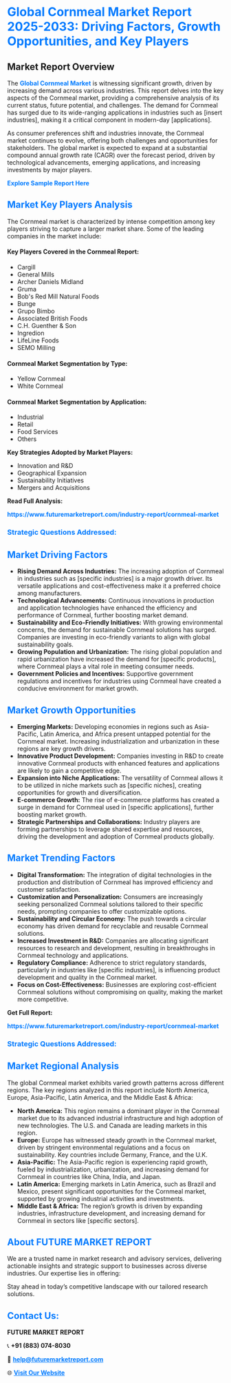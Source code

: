<h1 style="color: #007BFF;">Global Cornmeal Market Report 2025-2033: Driving Factors, Growth Opportunities, and Key Players</h1>

<section id="overview">
<h2>Market Report Overview</h2>
<p>The <a href="https://www.futuremarketreport.com/industry-report/cornmeal-market" style="color: #007BFF; text-decoration: none;"><strong>Global Cornmeal Market</strong></a> is witnessing significant growth, driven by increasing demand across various industries. This report delves into the key aspects of the Cornmeal market, providing a comprehensive analysis of its current status, future potential, and challenges. The demand for Cornmeal has surged due to its wide-ranging applications in industries such as [insert industries], making it a critical component in modern-day [applications].</p>
<p>As consumer preferences shift and industries innovate, the Cornmeal market continues to evolve, offering both challenges and opportunities for stakeholders. The global market is expected to expand at a substantial compound annual growth rate (CAGR) over the forecast period, driven by technological advancements, emerging applications, and increasing investments by major players.</p>
</section>

<section id="overview">
<p><a href="https://www.futuremarketreport.com/request-sample/reportId=51241" style="color: #007BFF; text-decoration: none;"><strong>Explore Sample Report Here</strong></a></p>
</section>

<section id="key-players">
<h2 style="color: #007BFF;">Market Key Players Analysis</h2>
<p>The Cornmeal market is characterized by intense competition among key players striving to capture a larger market share. Some of the leading companies in the market include:</p>
<h4>Key Players Covered in the Cornmeal Report:</h4>
<ul><li>Cargill</li><li>General Mills</li><li>Archer Daniels Midland</li><li>Gruma</li><li>Bob&#039;s Red Mill Natural Foods</li><li>Bunge</li><li>Grupo Bimbo</li><li>Associated British Foods</li><li>C.H. Guenther &amp; Son</li><li>Ingredion</li><li>LifeLine Foods</li><li>SEMO Milling</li></ul>
<h4>Cornmeal Market Segmentation by Type:</h4>
<ul><li>Yellow Cornmeal</li><li>White Cornmeal</li></ul>

<h4>Cornmeal Market Segmentation by Application:</h4>
<ul><li>Industrial</li><li>Retail</li><li>Food Services</li><li>Others</li></ul>
<p><strong>Key Strategies Adopted by Market Players:</strong></p>
<ul>
<li>Innovation and R&D</li>
<li>Geographical Expansion</li>
<li>Sustainability Initiatives</li>
<li>Mergers and Acquisitions</li>
</ul>
</section>

<section>
<p><strong>Read Full Analysis: </strong></p><a href="https://www.futuremarketreport.com/industry-report/cornmeal-market" style="color: #007BFF; text-decoration: none;"><strong>https://www.futuremarketreport.com/industry-report/cornmeal-market</strong></a>
<h3 style="color: #007BFF;">Strategic Questions Addressed:</h3>
</section>

<section id="driving-factors">
<h2 style="color: #007BFF;">Market Driving Factors</h2>
<ul>
<li><strong>Rising Demand Across Industries:</strong> The increasing adoption of Cornmeal in industries such as [specific industries] is a major growth driver. Its versatile applications and cost-effectiveness make it a preferred choice among manufacturers.</li>
<li><strong>Technological Advancements:</strong> Continuous innovations in production and application technologies have enhanced the efficiency and performance of Cornmeal, further boosting market demand.</li>
<li><strong>Sustainability and Eco-Friendly Initiatives:</strong> With growing environmental concerns, the demand for sustainable Cornmeal solutions has surged. Companies are investing in eco-friendly variants to align with global sustainability goals.</li>
<li><strong>Growing Population and Urbanization:</strong> The rising global population and rapid urbanization have increased the demand for [specific products], where Cornmeal plays a vital role in meeting consumer needs.</li>
<li><strong>Government Policies and Incentives:</strong> Supportive government regulations and incentives for industries using Cornmeal have created a conducive environment for market growth.</li>
</ul>
</section>

<section id="growth-opportunities">
<h2 style="color: #007BFF;">Market Growth Opportunities</h2>
<ul>
<li><strong>Emerging Markets:</strong> Developing economies in regions such as Asia-Pacific, Latin America, and Africa present untapped potential for the Cornmeal market. Increasing industrialization and urbanization in these regions are key growth drivers.</li>
<li><strong>Innovative Product Development:</strong> Companies investing in R&D to create innovative Cornmeal products with enhanced features and applications are likely to gain a competitive edge.</li>
<li><strong>Expansion into Niche Applications:</strong> The versatility of Cornmeal allows it to be utilized in niche markets such as [specific niches], creating opportunities for growth and diversification.</li>
<li><strong>E-commerce Growth:</strong> The rise of e-commerce platforms has created a surge in demand for Cornmeal used in [specific applications], further boosting market growth.</li>
<li><strong>Strategic Partnerships and Collaborations:</strong> Industry players are forming partnerships to leverage shared expertise and resources, driving the development and adoption of Cornmeal products globally.</li>
</ul>
</section>

<section id="trending-factors">
<h2 style="color: #007BFF;">Market Trending Factors</h2>
<ul>
<li><strong>Digital Transformation:</strong> The integration of digital technologies in the production and distribution of Cornmeal has improved efficiency and customer satisfaction.</li>
<li><strong>Customization and Personalization:</strong> Consumers are increasingly seeking personalized Cornmeal solutions tailored to their specific needs, prompting companies to offer customizable options.</li>
<li><strong>Sustainability and Circular Economy:</strong> The push towards a circular economy has driven demand for recyclable and reusable Cornmeal solutions.</li>
<li><strong>Increased Investment in R&D:</strong> Companies are allocating significant resources to research and development, resulting in breakthroughs in Cornmeal technology and applications.</li>
<li><strong>Regulatory Compliance:</strong> Adherence to strict regulatory standards, particularly in industries like [specific industries], is influencing product development and quality in the Cornmeal market.</li>
<li><strong>Focus on Cost-Effectiveness:</strong> Businesses are exploring cost-efficient Cornmeal solutions without compromising on quality, making the market more competitive.</li>
</ul>
</section>

<section>
<p><strong>Get Full Report: </strong></p><a href="https://www.futuremarketreport.com/industry-report/cornmeal-market" style="color: #007BFF; text-decoration: none;"><strong>https://www.futuremarketreport.com/industry-report/cornmeal-market</strong></a>
<h3 style="color: #007BFF;">Strategic Questions Addressed:</h3>
</section>


<section id="regional-analysis">
<h2 style="color: #007BFF;">Market Regional Analysis</h2>
<p>The global Cornmeal market exhibits varied growth patterns across different regions. The key regions analyzed in this report include North America, Europe, Asia-Pacific, Latin America, and the Middle East & Africa:</p>
<ul>
<li><strong>North America:</strong> This region remains a dominant player in the Cornmeal market due to its advanced industrial infrastructure and high adoption of new technologies. The U.S. and Canada are leading markets in this region.</li>
<li><strong>Europe:</strong> Europe has witnessed steady growth in the Cornmeal market, driven by stringent environmental regulations and a focus on sustainability. Key countries include Germany, France, and the U.K.</li>
<li><strong>Asia-Pacific:</strong> The Asia-Pacific region is experiencing rapid growth, fueled by industrialization, urbanization, and increasing demand for Cornmeal in countries like China, India, and Japan.</li>
<li><strong>Latin America:</strong> Emerging markets in Latin America, such as Brazil and Mexico, present significant opportunities for the Cornmeal market, supported by growing industrial activities and investments.</li>
<li><strong>Middle East & Africa:</strong> The region’s growth is driven by expanding industries, infrastructure development, and increasing demand for Cornmeal in sectors like [specific sectors].</li>
</ul>
</section>

<footer>
<h2 style="color: #007BFF;">About FUTURE MARKET REPORT</h2>
<p>We are a trusted name in market research and advisory services, delivering actionable insights and strategic support to businesses across diverse industries. Our expertise lies in offering:</p>

<p>Stay ahead in today’s competitive landscape with our tailored research solutions.</p>

<h2 style="color: #007BFF;">Contact Us:</h2>
<p><strong>FUTURE MARKET REPORT</strong></p>
<p>📞 <strong>+91 (883) 074-8030</strong></p>
<p>📧 <strong><a href="mailto:help@futuremarketreport.com" style="color: #007BFF;">help@futuremarketreport.com</a></strong></p>
<p>🌐 <strong><a href="https://www.futuremarketreport.com/" style="color: #007BFF;">Visit Our Website</a></strong></p>
</footer>